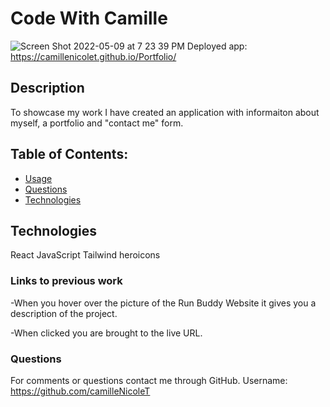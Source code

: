 # Code With Camille

![Screen Shot 2022-05-09 at 7 23 39 PM](https://user-images.githubusercontent.com/94029792/167514395-a25de773-8250-46e2-b6eb-33fc7cdea6ad.png)
Deployed app: https://camillenicolet.github.io/Portfolio/

## Description
To showcase my work I have created an application with informaiton about myself, a portfolio and "contact me" form. 

## Table of Contents: 
   - [Usage](#usage) 
   - [Questions](#Questions) 
   - [Technologies](#technologiesused)


## Technologies
React
JavaScript
Tailwind
heroicons

### Links to previous work
  -When you hover over the picture of the Run Buddy Website it gives you a description of the project. 
  
  -When clicked you are brought to the live URL.
  
### Questions
For comments or questions contact me through GitHub. Username: https://github.com/camilleNicoleT
